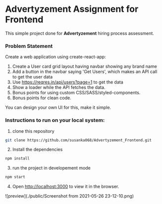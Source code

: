 # Advertyzement Assignment for Frontend 
This simple project done for **Advertyzement** hiring process assessment.

### Problem Statement

Create a web application using create-react-app:

1. Create a User card grid layout having navbar showing any brand name
2. Add a button in the navbar saying 'Get Users', which makes an API call to get the user data
3. Use https://reqres.in/api/users?page=1 to get the data
4. Show a loader while the API fetches the data.
5. Bonus points for using custom CSS/SASS/styled-components.
6. Bonus points for clean code.

You can design your own UI for this, make it simple.


### Instructions to run on your local system:

1. clone this repository
``` bash
git clone https://github.com/susanka068/Advertyzement_Frontend.git
```
2. Install the dependencies
``` bash
npm install
```
3. run the project in developement mode
``` bash
npm start
```
4. Open [http://localhost:3000](http://localhost:3000) to view it in the browser.


![preview](./public/Screenshot from 2021-05-26 23-12-10.png)